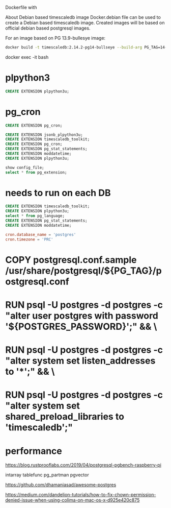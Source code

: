 Dockerfile with 

About Debian based timescaledb image
Docker.debian file can be used to create a Debian based timescaledb image. Created images will be based on official debian based postgresql images.

For an image based on PG 13.9-bullesye image:

```bash
docker build -t timescaledb:2.14.2-pg14-bullseye --build-arg PG_TAG=14-bullseye --build-arg TS_VERSION=2.14.2 -f Dockerfile .
```


docker exec -it <mycontainer> bash

# plpython3
```sql
CREATE EXTENSION plpython3u;
```

# pg_cron
```sql
CREATE EXTENSION pg_cron;

```

```sql
CREATE EXTENSION jsonb_plpython3u;
CREATE EXTENSION timescaledb_toolkit;
CREATE EXTENSION pg_cron;
CREATE EXTENSION pg_stat_statements;
CREATE EXTENSION moddatetime;
CREATE EXTENSION plpython3u;
```

```sql
show config_file;
select * from pg_extension;
```

# needs to run on each DB
```sql
CREATE EXTENSION timescaledb_toolkit;
CREATE EXTENSION plpython3u;
select * from pg_language;
CREATE EXTENSION pg_stat_statements;
CREATE EXTENSION moddatetime;
```

```conf
cron.database_name = 'postgres'
cron.timezone = 'PRC'
```


# COPY postgresql.conf.sample /usr/share/postgresql/${PG_TAG}/postgresql.conf
# RUN psql -U postgres -d postgres -c "alter user postgres with password '${POSTGRES_PASSWORD}';" && \
# RUN psql -U postgres -d postgres -c "alter system set listen_addresses to '*';" && \
# RUN psql -U postgres -d postgres -c "alter system set shared_preload_libraries to 'timescaledb';"   


# performance

https://blog.rustprooflabs.com/2019/04/postgresql-pgbench-raspberry-pi



intarray
tablefunc
pg_partman
pgvector




https://github.com/dhamaniasad/awesome-postgres

https://medium.com/dandelion-tutorials/how-to-fix-chown-permission-denied-issue-when-using-colima-on-mac-os-x-d925e420c875